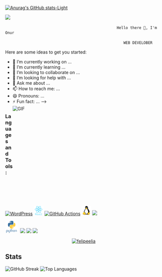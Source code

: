 [![Anurag's GitHub stats-Light](https://github-readme-stats.vercel.app/api?username=anuraghazra&show_icons=true&theme=default#gh-light-mode-only)](https://github.com/anuraghazra/github-readme-stats#gh-light-mode-only)

<img src="https://www.coplus.co.uk/media/2fknnobq/full-stack-web-dev.jpg">



                                                      Hello there 👋, I'm Onur
                                                                                                         
                                                         WEB DEVELOBER



Here are some ideas to get you started:

- 🔭 I’m currently working on ...
- 🌱 I’m currently learning ...
- 👯 I’m looking to collaborate on ...
- 🤔 I’m looking for help with ...
- 💬 Ask me about ...
- 📫 How to reach me: ...
- 😄 Pronouns: ...
- ⚡ Fun fact: ...
-->
   <img align="right" alt="GIF" src="https://www.cdipits.com/public/uploads/service-.gif" width="500" height="320" />
<h3 align="left">Languages and Tools:</h3>
<p align="left">
	<a href="https://wordpress.org" target="_blank" rel="noreferrer"> <img src="https://www.vectorlogo.zone/logos/wordpress/wordpress-tile.svg" alt="WordPress" height="30" /></a>
  <a href="https://reactjs.org/" target="_blank" rel="noreferrer"> <img src="https://raw.githubusercontent.com/devicons/devicon/master/icons/react/react-original-wordmark.svg" alt="react" height="30" /></a>
  <a href="https://github.com/features/actions" target="_blank" rel="noreferrer"> <img src="https://www.vectorlogo.zone/logos/github/github-tile.svg" alt="GitHub Actions" height="30" /></a>
  <a href="https://www.linux.org/" target="_blank" rel="noreferrer"> <img src="https://raw.githubusercontent.com/devicons/devicon/master/icons/linux/linux-original.svg" alt="linux" height="30" /></a>
  <img height="50" src="https://user-images.githubusercontent.com/25181517/117447155-6a868a00-af3d-11eb-9cfe-245df15c9f3f.png">	

<img src="https://github.com/devicons/devicon/blob/master/icons/python/python-original-wordmark.svg" title="Python" alt="Py" width="40" height="40"/>&nbsp;
	<img height="50" src="https://user-images.githubusercontent.com/25181517/183898674-75a4a1b1-f960-4ea9-abcb-637170a00a75.png">
	<img height="50" src="https://user-images.githubusercontent.com/25181517/192108372-f71d70ac-7ae6-4c0d-8395-51d8870c2ef0.png">
	 <img height="50" src="https://user-images.githubusercontent.com/25181517/192158954-f88b5814-d510-4564-b285-dff7d6400dad.png">
</p>  

<p align="center"><a href="https://ko-fi.com/felipeelia"> <img src="https://cdn.ko-fi.com/cdn/kofi3.png?v=3" height="50" width="210" alt="felipeelia" /></a></p>

<div id="stats">
  <h2>Stats</h2>
  <img src="https://streak-stats.demolab.com?user=[kapucuonur]&theme=transparent&fire=EB5454" alt="GitHub Streak"/>
  <img src="https://github-readme-stats.vercel.app/api/top-langs/?username=[kapucuonur]&layout=compact&theme=vision-friendly-dark" alt="Top Languages"/>
</div>

